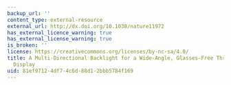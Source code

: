 ```yaml
---
backup_url: ''
content_type: external-resource
external_url: http://dx.doi.org/10.1038/nature11972
has_external_licence_warning: true
has_external_license_warning: true
is_broken: ''
license: https://creativecommons.org/licenses/by-nc-sa/4.0/
title: A Multi-Directional Backlight for a Wide-Angle, Glasses-Free Three-Dimensional
  Display
uid: 81ef9712-4df7-4c6d-88d1-2bbb5784f169
---
```

